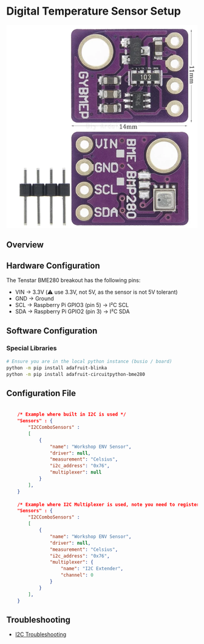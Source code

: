 # Digital Temperature Sensor Setup

![Digital Temperature Sensor](https://raw.githubusercontent.com/Mariustotle/universal_iot_hub/refs/heads/main/resources/sensors/digital_temperature_sensor/tenstar_bme280.png)

## Overview


## Hardware Configuration

The Tenstar BME280 breakout has the following pins:

- VIN → 3.3V (⚠️ use 3.3V, not 5V, as the sensor is not 5V tolerant)
- GND → Ground
- SCL → Raspberry Pi GPIO3 (pin 5) → I²C SCL
- SDA → Raspberry Pi GPIO2 (pin 3) → I²C SDA


## Software Configuration

### Special Libraries
```bash
# Ensure you are in the local python instance (busio / board)
python -m pip install adafruit-blinka
python -m pip install adafruit-circuitpython-bme280
```



## Configuration File

```json

    /* Example where built in I2C is used */
    "Sensors" : {
        "I2CComboSensors" :
        [
            {
                "name": "Workshop ENV Sensor",
                "driver": null,                
                "measurement": "Celsius",
                "i2c_address": "0x76",
                "multiplexer": null
            }
        ],
    }

    /* Example where I2C Multiplexer is used, note you need to register a Multiplexer with the same name. */
    "Sensors" : {
        "I2CComboSensors" :
        [
            {
                "name": "Workshop ENV Sensor",
                "driver": null,                
                "measurement": "Celsius",
                "i2c_address": "0x76",
                "multiplexer": {
                    "name": "I2C Extender",
                    "channel": 0
                }
            }
        ],
    }

```


## Troubleshooting

- [I2C Troubleshooting](../../../troubleshooting.md)